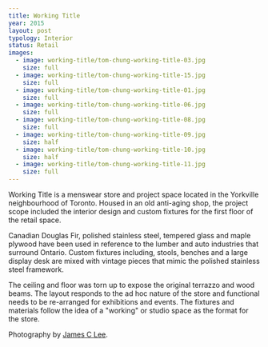 ```yaml
---
title: Working Title
year: 2015
layout: post
typology: Interior
status: Retail
images:
  - image: working-title/tom-chung-working-title-03.jpg
    size: full
  - image: working-title/tom-chung-working-title-15.jpg
    size: full
  - image: working-title/tom-chung-working-title-01.jpg
    size: full
  - image: working-title/tom-chung-working-title-06.jpg
    size: full
  - image: working-title/tom-chung-working-title-08.jpg
    size: full
  - image: working-title/tom-chung-working-title-09.jpg
    size: half
  - image: working-title/tom-chung-working-title-10.jpg
    size: half
  - image: working-title/tom-chung-working-title-11.jpg
    size: full
---
```


Working Title is a menswear store and project space located in the Yorkville neighbourhood of Toronto. Housed in an old anti-aging shop, the project scope included the interior design and custom fixtures for the first floor of the retail space.

Canadian Douglas Fir, polished stainless steel, tempered glass and maple plywood have been used in reference to the lumber and auto industries that surround Ontario. Custom fixtures including, stools, benches and a large display desk are mixed with vintage pieces that mimic the polished stainless steel framework.

The ceiling and floor was torn up to expose the original terrazzo and wood beams. The layout responds to the ad hoc nature of the store and functional needs to be re-arranged for exhibitions and events. The fixtures and materials follow the idea of a "working" or studio space as the format for the store.

Photography by <a href="https://www.jclfoto.com">James C Lee</a>.